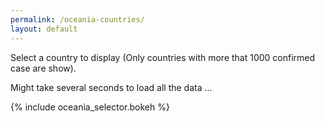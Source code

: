 ```yaml
---
permalink: /oceania-countries/
layout: default
---
```


Select a country to display (Only countries with more that 1000 confirmed case are show).


Might take several seconds to load all the data ...

{% include oceania_selector.bokeh %}